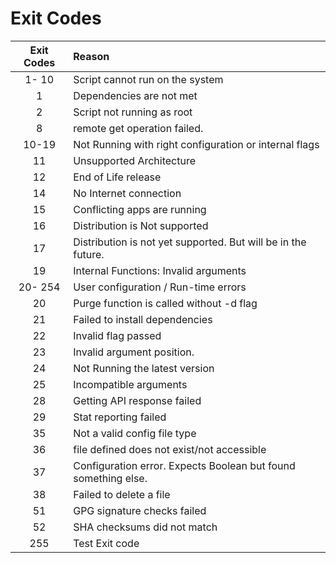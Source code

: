 # Exit Codes

| Exit Codes | Reason |
|:----------:|:-------|
| 1- 10 | Script cannot run on the system |
|  1 | Dependencies are not met |
|  2 | Script not running as root |
|  8 | remote get operation failed. |
| 10-19 | Not Running with right configuration or internal flags |
| 11 | Unsupported Architecture |
| 12 | End of Life release |
| 14 | No Internet connection |
| 15 | Conflicting apps are running |
| 16 | Distribution is  Not supported |
| 17 | Distribution is not yet supported. But will be in the future. |
| 19 | Internal Functions: Invalid arguments |
| 20- 254 | User configuration / Run-time errors |
| 20 | Purge function is  called without -d flag |
| 21 | Failed to install dependencies |
| 22 | Invalid flag passed |
| 23 | Invalid argument position. |
| 24 | Not Running the latest version |
| 25 | Incompatible arguments |
| 28 | Getting API response failed |
| 29 | Stat reporting failed |
| 35 | Not a valid config file type |
| 36 | file defined does not exist/not accessible |
| 37 | Configuration error. Expects Boolean but found something else. |
| 38 | Failed to delete a file |
| 51 | GPG signature checks failed |
| 52 | SHA checksums did not match |
| 255 | Test Exit code |
